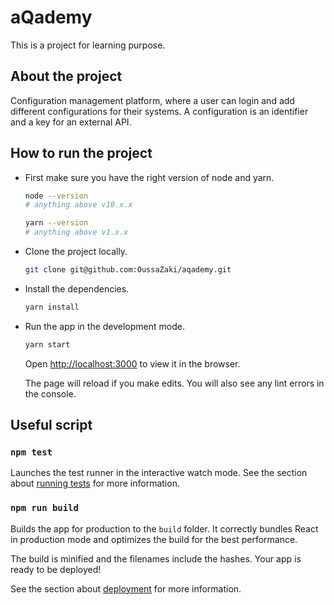 # aQademy

This is a project for learning purpose.

## About the project

Configuration management platform, where a user can login and add different configurations for their systems.
A configuration is an identifier and a key for an external API.

## How to run the project

- First make sure you have the right version of node and yarn.

    ```bash
    node --version
    # anything above v10.x.x

    yarn --version
    # anything above v1.x.x
    ```

- Clone the project locally.

    ```bash
    git clone git@github.com:OussaZaki/aqademy.git
    ```

- Install the dependencies.

    ```bash
    yarn install
    ```

- Run the app in the development mode.

    ```bash
    yarn start
    ```

    Open [http://localhost:3000](http://localhost:3000) to view it in the browser.

    The page will reload if you make edits.
    You will also see any lint errors in the console.

## Useful script

### `npm test`

Launches the test runner in the interactive watch mode.
See the section about [running tests](https://facebook.github.io/create-react-app/docs/running-tests) for more information.

### `npm run build`

Builds the app for production to the `build` folder.
It correctly bundles React in production mode and optimizes the build for the best performance.

The build is minified and the filenames include the hashes.
Your app is ready to be deployed!

See the section about [deployment](https://facebook.github.io/create-react-app/docs/deployment) for more information.
